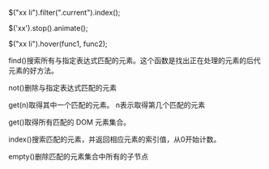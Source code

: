 $("xx li").filter(".current").index();

$('xx').stop().animate();

$("xx li").hover(func1, func2);

find()搜索所有与指定表达式匹配的元素。这个函数是找出正在处理的元素的后代元素的好方法。

not()删除与指定表达式匹配的元素

get(n)取得其中一个匹配的元素。 n表示取得第几个匹配的元素

get()取得所有匹配的 DOM 元素集合。

index()搜索匹配的元素，并返回相应元素的索引值，从0开始计数。

empty()删除匹配的元素集合中所有的子节点